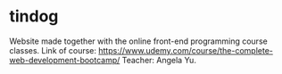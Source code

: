 # tindog
Website made together with the online front-end programming course classes.
Link of course: https://www.udemy.com/course/the-complete-web-development-bootcamp/
Teacher: Angela Yu.
